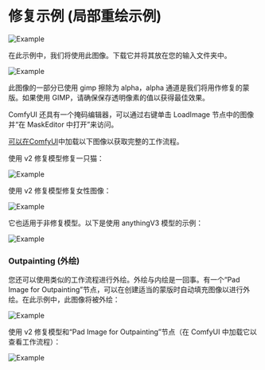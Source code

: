 # 修复示例 (局部重绘示例)

![Example](inpaint_example.png)

在此示例中，我们将使用此图像。下载它并将其放在您的输入文件夹中。

![Example](yosemite_inpaint_example.png)

此图像的一部分已使用 gimp 擦除为 alpha，alpha 通道是我们将用作修复的蒙版。如果使用 GIMP，请确保保存透明像素的值以获得最佳效果。

ComfyUI 还具有一个掩码编辑器，可以通过右键单击 LoadImage 节点中的图像并“在 MaskEditor 中打开”来访问。

[可以在ComfyUI](https://github.com/comfyanonymous/ComfyUI)中加载以下图像以获取完整的工作流程。

使用 v2 修复模型修复一只猫：

![Example](inpain_model_cat.png)

使用 v2 修复模型修复女性图像：

![Example](inpain_model_woman.png)

它也适用于非修复模型。以下是使用 anythingV3 模型的示例：

![Example](inpaint_anythingv3_woman.png)

### Outpainting (外绘)

您还可以使用类似的工作流程进行外绘。外绘与内绘是一回事。有一个“Pad Image for Outpainting”节点，可以在创建适当的蒙版时自动填充图像以进行外绘。在此示例中，此图像将被外绘：

![Example](yosemite_outpaint_example.png)

使用 v2 修复模型和“Pad Image for Outpainting”节点（在 ComfyUI 中加载它以查看工作流程）：

![Example](inpain_model_outpainting.png)

